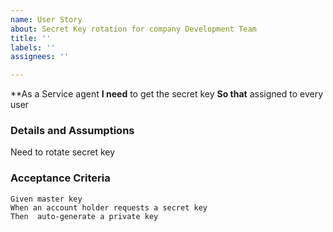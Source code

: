 ```yaml
---
name: User Story
about: Secret Key rotation for company Development Team
title: ''
labels: ''
assignees: ''

---
```


**As a Service agent
 **I need** to get the secret key 
 **So that** assigned to every user 
   
 ### Details and Assumptions
 Need to rotate secret key 
   
 ### Acceptance Criteria  
   
 ```gherkin
 Given master key
 When an account holder requests a secret key
 Then  auto-generate a private key
